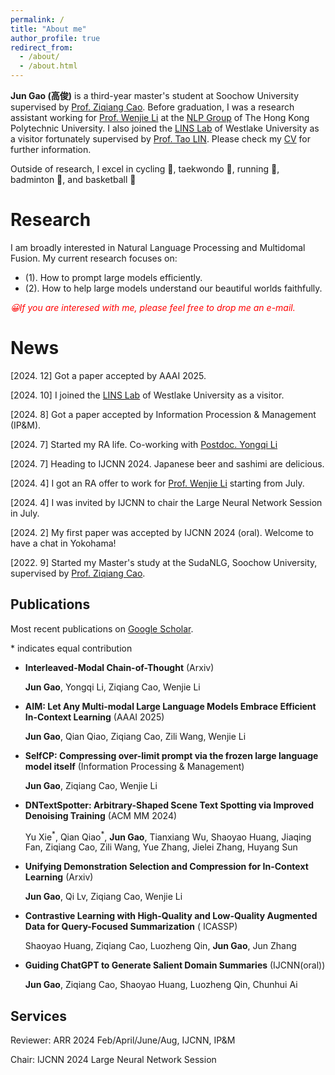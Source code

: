 ```yaml
---
permalink: /
title: "About me"
author_profile: true
redirect_from: 
  - /about/
  - /about.html
---
```

**Jun Gao (高俊)** is a third-year master's student at Soochow University supervised by [Prof. Ziqiang Cao](https://scholar.google.com/citations?hl=zh-CN&user=06ITfcEAAAAJ).
Before graduation, I was a research assistant working for [Prof. Wenjie Li](https://scholar.google.com/citations?user=Rx5swD4AAAAJ&hl=zh-CN) at the [NLP Group](https://polyunlp.github.io) of The Hong Kong Polytechnic University.
I also joined the [LINS Lab](https://lins-lab.github.io/group/) of Westlake University as a visitor fortunately supervised by [Prof. Tao LIN](https://scholar.google.com/citations?hl=zh-CN&user=QE9pa_cAAAAJ).
Please check my [CV](https://jungao1106.github.io/files/Resume_GAO.pdf) for further information.

Outside of research, I excel in cycling 🚴, taekwondo 🥋, running 🏃, badminton 🏸, and basketball 🏀



Research
======
I am broadly interested in Natural Language Processing and Multidomal Fusion. My current research focuses on:
- (1). How to prompt large models efficiently.
- (2). How to help large models understand our beautiful worlds faithfully.

<span style="color:red">*😀If you are interesed with me, please feel free to drop me an e-mail.*</span>

News
======
[2024. 12] Got a paper accepted by AAAI 2025.

[2024. 10] I joined the [LINS Lab](https://lins-lab.github.io/group/) of Westlake University as a visitor.

[2024. 8] Got a paper accepted by Information Procession & Management (IP&M).

[2024. 7] Started my RA life. Co-working with [Postdoc‌. Yongqi Li](https://liyongqi67.github.io)

[2024. 7] Heading to IJCNN 2024. Japanese beer and sashimi are delicious.

[2024. 4] I got an RA offer to work for [Prof. Wenjie Li](https://scholar.google.com/citations?user=Rx5swD4AAAAJ&hl=zh-CN) starting from July.

[2024. 4] I was invited by IJCNN to chair the Large Neural Network Session in July.

[2024. 2] My first paper was accepted by IJCNN 2024 (oral). Welcome to have a chat in Yokohama!

[2022. 9] Started my Master's study at the SudaNLG, Soochow University, supervised by [Prof. Ziqiang Cao](https://scholar.google.com/citations?hl=zh-CN&user=06ITfcEAAAAJ).


Publications
------
Most recent publications on [Google Scholar](https://scholar.google.com/citations?user=9vR57s8AAAAJ&hl=zh-CN).

\* indicates equal contribution


- **Interleaved-Modal Chain-of-Thought** (Arxiv)

  **Jun Gao**, Yongqi Li, Ziqiang Cao, Wenjie Li


- **AIM: Let Any Multi-modal Large Language Models Embrace Efficient In-Context Learning** (AAAI 2025)

  **Jun Gao**, Qian Qiao, Ziqiang Cao, Zili Wang, Wenjie Li


- **SelfCP: Compressing over-limit prompt via the frozen large language model itself**  (Information Processing & Management)

  **Jun Gao**, Ziqiang Cao, Wenjie Li


- **DNTextSpotter: Arbitrary-Shaped Scene Text Spotting via Improved Denoising Training** (ACM MM 2024)

  Yu Xie<sup>\*</sup>, Qian Qiao<sup>\*</sup>, **Jun Gao**, Tianxiang Wu, Shaoyao Huang, Jiaqing Fan, Ziqiang Cao, Zili Wang, Yue Zhang, Jielei Zhang, Huyang Sun

- **Unifying Demonstration Selection and Compression for In-Context Learning** (Arxiv)

  **Jun Gao**, Qi Lv, Ziqiang Cao, Wenjie Li


- **Contrastive Learning with High-Quality and Low-Quality Augmented Data for Query-Focused Summarization** (
  ICASSP)

  Shaoyao Huang, Ziqiang Cao, Luozheng Qin, **Jun Gao**, Jun Zhang

- **Guiding ChatGPT to Generate Salient Domain Summaries** (IJCNN(oral))

  **Jun Gao**, Ziqiang Cao, Shaoyao Huang, Luozheng Qin, Chunhui Ai

Services
------
Reviewer: ARR 2024 Feb/April/June/Aug, IJCNN, IP&M

Chair: IJCNN 2024 Large Neural Network Session


